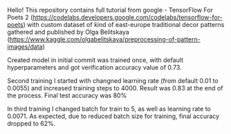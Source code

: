 Hello!
This repository contains full tutorial from google - TensorFlow For Poets 2 (https://codelabs.developers.google.com/codelabs/tensorflow-for-poets) 
with custom dataset of kind of east-europe traditional decor patterns gathered and published by Olga Belitskaya 
(https://www.kaggle.com/olgabelitskaya/preprocessing-of-pattern-images/data)

Created model in initial commit was trained once, with default hyperparameters and got verification accuracy value of 0.73.

Second training I started with changned learning rate (from default 0.01 to 0.0055) and increased training steps to 4000. Result was 0.83 at the end of the process. Final test accuracy was 80%

In third training I changed batch for train to 5, as well as learning rate to 0.0071. As expected, due to reduced batch size for training, final accuracy dropped to 62%.

